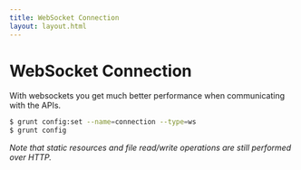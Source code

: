 ```yaml
---
title: WebSocket Connection
layout: layout.html
---
```


# WebSocket Connection

With websockets you get much better performance when communicating with the APIs.

```bash
$ grunt config:set --name=connection --type=ws
$ grunt config
```

*Note that static resources and file read/write operations are still performed over HTTP.*

